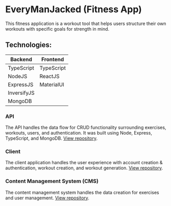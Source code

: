 # EveryManJacked (Fitness App)

This fitness application is a workout tool that helps users structure their own workouts with specific goals for strength in mind.

## Technologies:

| Backend            | Frontend        |
| ------------ | ----------- |
| TypeScript     | TypeScript    |
| NodeJS             | ReactJS         |
| ExpressJS        | MaterialUI    |
| InversifyJS    |                         |
| MongoDB            |                         |

### API

The API handles the data flow for CRUD functionality surrounding exercises, workouts, users, and authentication. It was built using Node, Express, TypeScript, and MongoDB. [View repository](https://github.com/p14/everymanjacked-api).

### Client

The client application handles the user experience with account creation & authentication, workout creation, and workout generation. [View repository](https://github.com/p14/everymanjacked-client).

### Content Management System (CMS)

The content management system handles the data creation for exercises and user management. [View repository](https://github.com/p14/everymanjacked-cms).